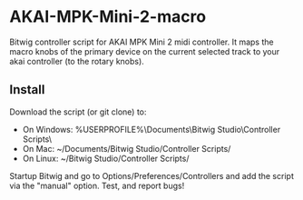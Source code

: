 # AKAI-MPK-Mini-2-macro
Bitwig controller script for AKAI MPK Mini 2 midi controller. It maps the macro knobs of the primary device on the current selected track to your akai controller (to the rotary knobs).

## Install
Download the script (or git clone) to:

- On Windows: %USERPROFILE%\Documents\Bitwig Studio\Controller Scripts\
- On Mac: ~/Documents/Bitwig Studio/Controller Scripts/
- On Linux: ~/Bitwig Studio/Controller Scripts/

Startup Bitwig and go to Options/Preferences/Controllers and add the script via the "manual" option.
Test, and report bugs!